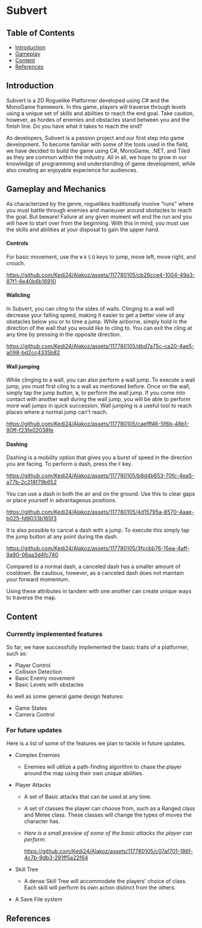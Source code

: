 Subvert
===

## Table of Contents

* [Introduction](#introduction)
* [Gameplay](#gameplay)
* [Content](#content)
* [References](#references)

## Introduction <a name ="introduction"></a>
Subvert is a 2D Roguelike Platformer developed using C# and the MonoGame framework. In this game, players will traverse through levels using a unique set of skills and abilities to reach the end goal. Take caution, however, as hordes of enemies and obstacles stand between you and the finish line. Do you have what it takes to reach the end?

As developers, Subvert is a passion project and our first step into game development. To become familiar with some of the tools used in the field, we have decided to build the game using C#, MonoGame, .NET, and Tiled as they are common within the industry. All in all, we hope to grow in our knowledge of programming and understanding of game development, while also creating an enjoyable experience for audiences.

## Gameplay and Mechanics <a name ="gameplay"></a>
As characterized by the genre, roguelikes traditionally involve “runs” where you must battle through enemies and maneuver around obstacles to reach the goal. But beware! Failure at any given moment will end the run and you will have to start over from the beginning. With this in mind, you must use the skills and abilities at your disposal to gain the upper hand.


#### Controls
For basic movement, use the `W` `A` `S` `D` keys to jump, move left, move right, and crouch.

https://github.com/Kedi24/Alakoz/assets/117780105/cb26cce4-1004-49a3-87f1-6e40b6b16910

#### Wallcling
In Subvert, you can cling to the sides of walls. Clinging to a wall will decrease your falling speed, making it easier to get a better view of any obstacles below you or to time a jump. While airborne, simply hold in the direction of the wall that you would like to cling to. You can exit the cling at any time by pressing in the opposite direction.

https://github.com/Kedi24/Alakoz/assets/117780105/dbd7a75c-ca20-4ae5-a098-bd2cc4335b82

#### Wall jumping
While clinging to a wall, you can also perform a wall jump. To execute a wall jump, you must first cling to a wall as mentioned before. Once on the wall, simply tap the jump button, `W`, to perform the wall jump. If you come into contact with another wall during the wall jump, you will be able to perform more wall jumps in quick succession. Wall jumping is a useful tool to reach places where a normal jump can't reach. 

https://github.com/Kedi24/Alakoz/assets/117780105/caefff46-5f6b-48b1-90ff-f23fe02038fe

#### Dashing
Dashing is a mobility option that gives you a burst of speed in the direction you are facing. To perform a dash, press the `F` key. 
    
https://github.com/Kedi24/Alakoz/assets/117780105/b8d4b653-70fc-4ea5-a77b-2c218f79b652

You can use a dash in both the air and on the ground. Use this to clear gaps or place yourself in advantageous positions.

https://github.com/Kedi24/Alakoz/assets/117780105/4d15795a-8570-4aae-b025-fd9033b165f3

It is also possible to cancel a dash with a jump. To execute this simply tap the jump button at any point during the dash. 

https://github.com/Kedi24/Alakoz/assets/117780105/3fccbb76-15ea-4aff-9a90-06aa3d4fc740

Compared to a normal dash, a canceled dash has a smaller amount of cooldown. Be cautious, however, as a canceled dash does not maintain your forward momentum. 

Using these attributes in tandem with one another can create unique ways to traverse the map.

## Content <a name ="content"></a>

### Currently implemented features

So far, we have successfully implemented the basic traits of a platformer, such as:

* Player Control
* Collision Detection
* Basic Enemy movement
* Basic Levels with obstacles

As well as some general game design features: 
* Game States 
* Camera Control

### For future updates
Here is a list of some of the features we plan to tackle in future updates.
* Complex Enemies
    * Enemies will utilize a path-finding algorithm to chase the player around the map using their own unique abilities.
* Player Attacks
    * A set of Basic attacks that can be used at any time.
    * A set of classes the player can choose from, such as a Ranged class and Melee class. These classes will change the types of moves the character has. 
    * *Here is a small preview of some of the basic attacks the player can perform*:
  
      https://github.com/Kedi24/Alakoz/assets/117780105/c07af701-186f-4c7b-9db3-291ff5a22f64


    
* Skill Tree
    * A dense Skill Tree will accommodate the players' choice of class. Each skill will perform its own action distinct from the others. 
* A Save File system

## References <a name="references"></a>
